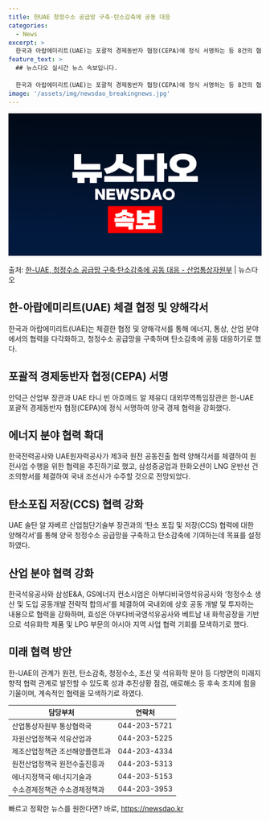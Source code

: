 ```yaml
---
title: 한UAE 청정수소 공급망 구축·탄소감축에 공동 대응
categories:
  - News
excerpt: >
  한국과 아랍에미리트(UAE)는 포괄적 경제동반자 협정(CEPA)에 정식 서명하는 등 8건의 협정과 양해각서(…
feature_text: >
  ## 뉴스다오 실시간 뉴스 속보입니다.

  한국과 아랍에미리트(UAE)는 포괄적 경제동반자 협정(CEPA)에 정식 서명하는 등 8건의 협정과 양해각서(…
image: '/assets/img/newsdao_breakingnews.jpg'
---
```


![뉴스다오 속보](/assets/img/newsdao_breakingnews.jpg)

<p>출처: <a href="https://newsdao.kr/3972" rel="dofollow">한-UAE, 청정수소 공급망 구축·탄소감축에 공동 대응 - 산업통상자원부</a> | 뉴스다오</p>

<h2 data-ke-size="size26">한-아랍에미리트(UAE) 체결 협정 및 양해각서</h2>
<p data-ke-size="size16">한국과 아랍에미리트(UAE)는 체결한 협정 및 양해각서를 통해 에너지, 통상, 산업 분야에서의 협력을 다각화하고, 청정수소 공급망을 구축하며 탄소감축에 공동 대응하기로 했다.</p>

<h2 data-ke-size="size24">포괄적 경제동반자 협정(CEPA) 서명</h2>
<p data-ke-size="size16">안덕근 산업부 장관과 UAE 타니 빈 아흐메드 알 제유디 대외무역특임장관은 한-UAE 포괄적 경제동반자 협정(CEPA)에 정식 서명하여 양국 경제 협력을 강화했다.</p>

<h2 data-ke-size="size24">에너지 분야 협력 확대</h2>
<p data-ke-size="size16">한국전력공사와 UAE원자력공사가 제3국 원전 공동진출 협력 양해각서를 체결하여 원전사업 수행을 위한 협력을 추진하기로 했고, 삼성중공업과 한화오션이 LNG 운반선 건조의향서를 체결하여 국내 조선사가 수주할 것으로 전망되었다.</p>

<h2 data-ke-size="size24">탄소포집 저장(CCS) 협력 강화</h2>
<p data-ke-size="size16">UAE 술탄 알 자베르 산업첨단기술부 장관과의 ‘탄소 포집 및 저장(CCS) 협력에 대한 양해각서’를 통해 양국 청정수소 공급망을 구축하고 탄소감축에 기여하는데 목표를 설정하였다.</p>

<h2 data-ke-size="size24">산업 분야 협력 강화</h2>
<p data-ke-size="size16">한국석유공사와 삼성E&A, GS에너지 컨소시엄은 아부다비국영석유공사와 ‘청정수소 생산 및 도입 공동개발 전략적 합의서’를 체결하여 국내외에 상호 공동 개발 및 투자하는 내용으로 협력을 강화하며, 효성은 아부다비국영석유공사와 베트남 내 화학공장을 기반으로 석유화학 제품 및 LPG 부문의 아시아 지역 사업 협력 기회를 모색하기로 했다.</p>

<h2 data-ke-size="size24">미래 협력 방안</h2>
<p data-ke-size="size16">한-UAE의 관계가 원전, 탄소감축, 청정수소, 조선 및 석유화학 분야 등 다방면의 미래지향적 협력 관계로 발전할 수 있도록 성과 추진상황 점검, 애로해소 등 후속 조치에 힘을 기울이며, 계속적인 협력을 모색하기로 하였다.</p>

<table>
<thead>
  <tr>
    <th>담당부처</th>
    <th>연락처</th>
  </tr>
</thead>
<tbody>
  <tr>
    <td>산업통상자원부 통상협력국</td>
    <td>044-203-5721</td>
  </tr>
  <tr>
    <td>자원산업정책국 석유산업과</td>
    <td>044-203-5225</td>
  </tr>
  <tr>
    <td>제조산업정책관 조선해양플랜트과</td>
    <td>044-203-4334</td>
  </tr>
  <tr>
    <td>원전산업정책국 원전수출진흥과</td>
    <td>044-203-5313</td>
  </tr>
  <tr>
    <td>에너지정책국 에너지기술과</td>
    <td>044-203-5153</td>
  </tr>
  <tr>
    <td>수소경제정책관 수소경제정책과</td>
    <td>044-203-3953</td>
  </tr>
</tbody>
</table> 

빠르고 정확한 뉴스를 원한다면? 바로, <a href="https://newsdao.kr" rel="dofollow">https://newsdao.kr</a>


